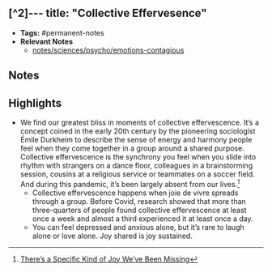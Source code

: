 [^2]---
title: "Collective Effervesence"
---

- **Tags:** #permanent-notes 
- **Relevant Notes**
	- [notes/sciences/psycho/emotions-contagious](notes/sciences/psycho/emotions-contagious)


## Notes

## Highlights
- We find our greatest bliss in moments of collective effervescence. It’s a concept coined in the early 20th century by the pioneering sociologist Émile Durkheim to describe the sense of energy and harmony people feel when they come together in a group around a shared purpose. Collective effervescence is the synchrony you feel when you slide into rhythm with strangers on a dance floor, colleagues in a brainstorming session, cousins at a religious service or teammates on a soccer field. And during this pandemic, it’s been largely absent from our lives.[^1]
	- Collective effervescence happens when joie de vivre spreads through a group. Before Covid, research showed that more than three-quarters of people found collective effervescence at least once a week and almost a third experienced it at least once a day.
	- You can feel depressed and anxious alone, but it’s rare to laugh alone or love alone. Joy shared is joy sustained. 

[^1]: [There’s a Specific Kind of Joy We’ve Been Missing](https://www-nytimes-com.cdn.ampproject.org/c/s/www.nytimes.com/2021/07/10/opinion/sunday/covid-group-emotions-happiness.amp.html)